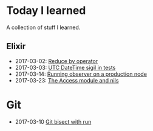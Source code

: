# Today I learned

A collection of stuff I learned.

## Elixir

* 2017-03-02: [Reduce by operator](elixir/20170302_reduce_by_operator.md)
* 2017-03-03: [UTC DateTime sigil in tests](elixir/20170303_utc_time_sigil.md)
* 2017-03-14: [Running observer on a production node](elixir/20170314_observer_to_production.md)
* 2017-03-23: [The Access module and nils](elixir/20170323_access_nils.md)

# Git

* 2017-03-10 [Git bisect with run](git/20170310_bisect_with_run.md)
